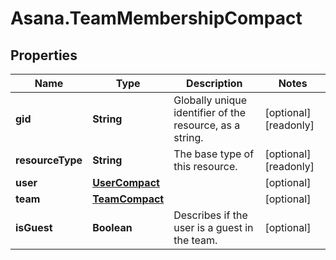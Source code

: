 # Asana.TeamMembershipCompact

## Properties

Name | Type | Description | Notes
------------ | ------------- | ------------- | -------------
**gid** | **String** | Globally unique identifier of the resource, as a string. | [optional] [readonly] 
**resourceType** | **String** | The base type of this resource. | [optional] [readonly] 
**user** | [**UserCompact**](UserCompact.md) |  | [optional] 
**team** | [**TeamCompact**](TeamCompact.md) |  | [optional] 
**isGuest** | **Boolean** | Describes if the user is a guest in the team. | [optional] 


